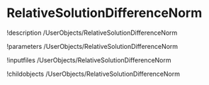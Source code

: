 <!-- MOOSE Documentation Stub: Remove this when content is added. -->

# RelativeSolutionDifferenceNorm
!description /UserObjects/RelativeSolutionDifferenceNorm

!parameters /UserObjects/RelativeSolutionDifferenceNorm

!inputfiles /UserObjects/RelativeSolutionDifferenceNorm

!childobjects /UserObjects/RelativeSolutionDifferenceNorm
